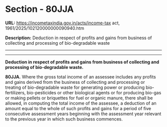 # Section - 80JJA

**URL:** https://incometaxindia.gov.in/acts/income-tax act, 1961/2025/102120000000090940.htm

**Description:** Deduction in respect of profits and gains from business of collecting and processing of bio-degradable waste

---

****

**Deduction in respect of profits and gains from business of collecting and processing of bio-degradable waste.**

**80JJA.** Where the gross total income of an assessee includes any profits and gains derived from the business of collecting and processing or treating of bio-degradable waste for generating power or producing bio-fertilizers, bio-pesticides or other biological agents or for producing bio-gas or making pellets or briquettes for fuel or organic manure, there shall be allowed, in computing the total income of the assessee, a deduction of an amount equal to the whole of such profits and gains for a period of five consecutive assessment years beginning with the assessment year relevant to the previous year in which such business commences.
